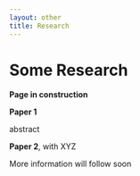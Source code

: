 ```yaml
---
layout: other
title: Research
---
```


<h1 class = "pageTitle"> Some Research </h1>

**Page in construction**

**Paper 1**

abstract


**Paper 2**, with XYZ

More information will follow soon
